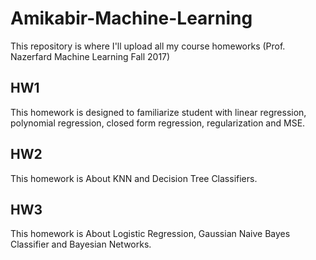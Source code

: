 # Amikabir-Machine-Learning
This repository is where I'll upload all my course homeworks (Prof. Nazerfard Machine Learning Fall 2017)

## HW1
This homework is designed to familiarize student with linear regression, polynomial regression, closed form regression, regularization and MSE.

## HW2
This homework is About KNN and Decision Tree Classifiers.

## HW3
This homework is About Logistic Regression, Gaussian Naive Bayes Classifier and Bayesian Networks.

